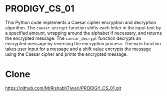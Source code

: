 # PRODIGY_CS_01
This Python code implements a Caesar cipher encryption and decryption algorithm. The `caesar_encrypt` function shifts each letter in the input text by a specified amount, wrapping around the alphabet if necessary, and returns the encrypted message. The `caesar_decrypt` function decrypts an encrypted message by reversing the encryption process. The `main` function takes user input for a message and a shift value encrypts the message using the Caesar cipher and prints the encrypted message.
# Clone 
https://github.com/MrRishabhTiwari/PRODIGY_CS_01.git
